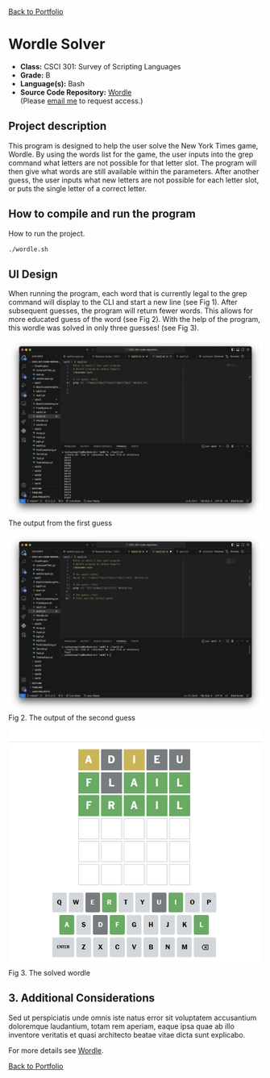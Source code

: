 [Back to Portfolio](./)

Wordle Solver
===============

-   **Class:** CSCI 301: Survey of Scripting Languages
-   **Grade:** B
-   **Language(s):** Bash
-   **Source Code Repository:** [Wordle](https://github.com/ThunderboltG/Wordle)  
    (Please [email me](mailto:example@csustudent.net?subject=GitHub%20Access) to request access.)

## Project description

This program is designed to help the user solve the New York Times game, Wordle. By using the words list for the game, the user inputs into the grep command what letters are not possible for that letter slot. The program will then give what words are still available within the parameters. After another guess, the user inputs what new letters are not possible for each letter slot, or puts the single letter of a correct letter.

## How to compile and run the program

How to run the project.

```bash
./wordle.sh
```

## UI Design

When running the program, each word that is currently legal to the grep command will display to the CLI and start a new line (see Fig 1). After subsequent guesses, the program will return fewer words. This allows for more educated guess of the word (see Fig 2). With the help of the program, this wordle was solved in only three guesses! (see Fig 3).

![screenshot](wordle/wordle_1.png)  
The output from the first guess

![screenshot](wordle/wordle_3.png)  
Fig 2. The output of the second guess

![screenshot](wordle/wordle.PNG)  
Fig 3. The solved wordle

## 3. Additional Considerations

Sed ut perspiciatis unde omnis iste natus error sit voluptatem accusantium doloremque laudantium, totam rem aperiam, eaque ipsa quae ab illo inventore veritatis et quasi architecto beatae vitae dicta sunt explicabo. 

For more details see [Wordle](https://github.com/ThunderboltG/Wordle).

[Back to Portfolio](./)